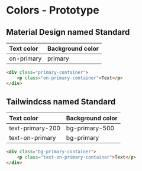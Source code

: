 # Colors - Prototype

## Material Design named Standard

|Text color|Background color|
|:--|:--|
|on-primary|primary|

```html
<div class="primary-container">
    <p class="on-primary-container">Text</p>
</div>
```

## Tailwindcss named Standard

|Text color|Background color|
|:--|:--|
|text-primary-200|bg-primary-500|
|text-on-primary|bg-primary|

```html
<div class="bg-primary-container">
    <p class="text-on-primary-container">Text</p>
</div>
```
